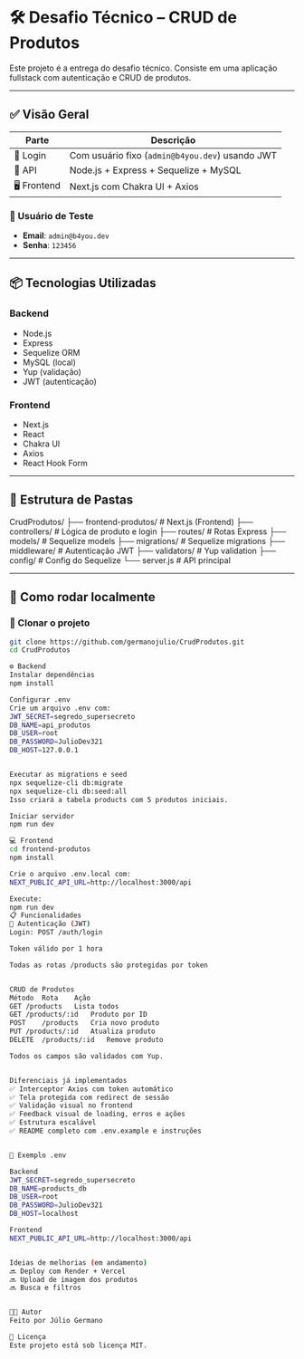 # 🛠️ Desafio Técnico – CRUD de Produtos

Este projeto é a entrega do desafio técnico. Consiste em uma aplicação fullstack com autenticação e CRUD de produtos.

---

## ✅ Visão Geral

| Parte       | Descrição                                         |
|-------------|---------------------------------------------------|
| 🔐 Login    | Com usuário fixo (`admin@b4you.dev`) usando JWT   |
| 🔧 API      | Node.js + Express + Sequelize + MySQL             |
| 🖥️ Frontend | Next.js com Chakra UI + Axios                     |

### 🧪 Usuário de Teste

- **Email**: `admin@b4you.dev`  
- **Senha**: `123456`

---

## 📦 Tecnologias Utilizadas

### Backend

- Node.js
- Express
- Sequelize ORM
- MySQL (local)
- Yup (validação)
- JWT (autenticação)

### Frontend

- Next.js
- React
- Chakra UI
- Axios
- React Hook Form

---

## 📁 Estrutura de Pastas

CrudProdutos/
├── frontend-produtos/ # Next.js (Frontend)
├── controllers/ # Lógica de produto e login
├── routes/ # Rotas Express
├── models/ # Sequelize models
├── migrations/ # Sequelize migrations
├── middleware/ # Autenticação JWT
├── validators/ # Yup validation
├── config/ # Config do Sequelize
└── server.js # API principal

---

## 🚀 Como rodar localmente

### 🧩 Clonar o projeto

```bash
git clone https://github.com/germanojulio/CrudProdutos.git
cd CrudProdutos

⚙️ Backend
Instalar dependências
npm install

Configurar .env
Crie um arquivo .env com:
JWT_SECRET=segredo_supersecreto
DB_NAME=api_produtos
DB_USER=root
DB_PASSWORD=JulioDev321
DB_HOST=127.0.0.1


Executar as migrations e seed
npx sequelize-cli db:migrate
npx sequelize-cli db:seed:all
Isso criará a tabela products com 5 produtos iniciais.

Iniciar servidor
npm run dev

💻 Frontend
cd frontend-produtos
npm install

Crie o arquivo .env.local com:
NEXT_PUBLIC_API_URL=http://localhost:3000/api

Execute:
npm run dev
📋 Funcionalidades
🔐 Autenticação (JWT)
Login: POST /auth/login

Token válido por 1 hora

Todas as rotas /products são protegidas por token


CRUD de Produtos
Método	Rota	Ação
GET	/products	Lista todos
GET	/products/:id	Produto por ID
POST	/products	Cria novo produto
PUT	/products/:id	Atualiza produto
DELETE	/products/:id	Remove produto

Todos os campos são validados com Yup.


Diferenciais já implementados
✅ Interceptor Axios com token automático
✅ Tela protegida com redirect de sessão
✅ Validação visual no frontend
✅ Feedback visual de loading, erros e ações
✅ Estrutura escalável
✅ README completo com .env.example e instruções


📁 Exemplo .env

Backend
JWT_SECRET=segredo_supersecreto
DB_NAME=products_db
DB_USER=root
DB_PASSWORD=JulioDev321
DB_HOST=localhost

Frontend
NEXT_PUBLIC_API_URL=http://localhost:3000/api


Ideias de melhorias (em andamento)
🔜 Deploy com Render + Vercel
🔜 Upload de imagem dos produtos
🔜 Busca e filtros


👨‍💻 Autor
Feito por Júlio Germano

📝 Licença
Este projeto está sob licença MIT.